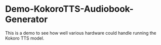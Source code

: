 # Demo-KokoroTTS-Audiobook-Generator
This is a demo to see how well various hardware could handle running the Kokoro TTS model.

